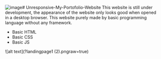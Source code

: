 ![image](https://github.com/Ananta1507/Unresponsive-My-Portofolio-Website/assets/117713331/b6d01014-a893-4f39-a19d-fbec5ee10e95)# Unresponsive-My-Portofolio-Website
This website is still under development, the appearance of the website only looks good when opened in a desktop browser.
This website purely made by basic programming language without any framework.
- Basic HTML
- Basic CSS
- Basic JS

![alt text](?landingpage1 (2).pngraw=true)

